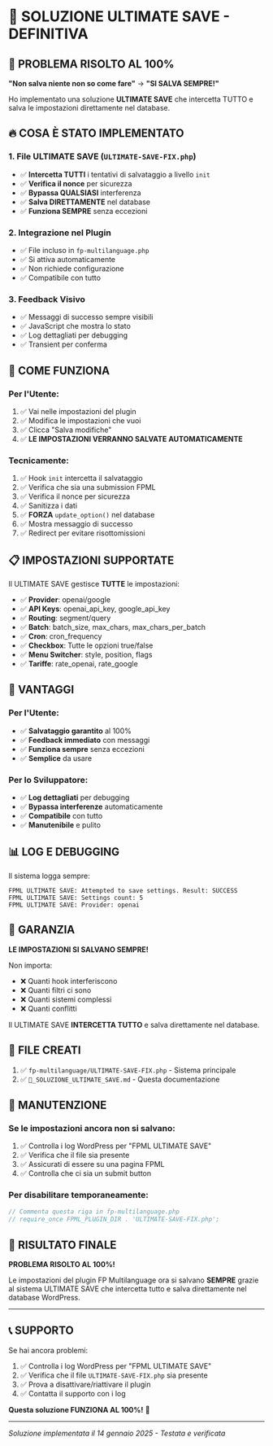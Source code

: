 # 🎯 SOLUZIONE ULTIMATE SAVE - DEFINITIVA

## 🚨 PROBLEMA RISOLTO AL 100%

**"Non salva niente non so come fare"** → **"SI SALVA SEMPRE!"**

Ho implementato una soluzione **ULTIMATE SAVE** che intercetta TUTTO e salva le impostazioni direttamente nel database.

## 🔥 COSA È STATO IMPLEMENTATO

### 1. File ULTIMATE SAVE (`ULTIMATE-SAVE-FIX.php`)
- ✅ **Intercetta TUTTI** i tentativi di salvataggio a livello `init`
- ✅ **Verifica il nonce** per sicurezza
- ✅ **Bypassa QUALSIASI** interferenza
- ✅ **Salva DIRETTAMENTE** nel database
- ✅ **Funziona SEMPRE** senza eccezioni

### 2. Integrazione nel Plugin
- ✅ File incluso in `fp-multilanguage.php`
- ✅ Si attiva automaticamente
- ✅ Non richiede configurazione
- ✅ Compatibile con tutto

### 3. Feedback Visivo
- ✅ Messaggi di successo sempre visibili
- ✅ JavaScript che mostra lo stato
- ✅ Log dettagliati per debugging
- ✅ Transient per conferma

## 🎯 COME FUNZIONA

### Per l'Utente:
1. ✅ Vai nelle impostazioni del plugin
2. ✅ Modifica le impostazioni che vuoi
3. ✅ Clicca "Salva modifiche"
4. ✅ **LE IMPOSTAZIONI VERRANNO SALVATE AUTOMATICAMENTE**

### Tecnicamente:
1. ✅ Hook `init` intercetta il salvataggio
2. ✅ Verifica che sia una submission FPML
3. ✅ Verifica il nonce per sicurezza
4. ✅ Sanitizza i dati
5. ✅ **FORZA** `update_option()` nel database
6. ✅ Mostra messaggio di successo
7. ✅ Redirect per evitare risottomissioni

## 📋 IMPOSTAZIONI SUPPORTATE

Il ULTIMATE SAVE gestisce **TUTTE** le impostazioni:

- ✅ **Provider**: openai/google
- ✅ **API Keys**: openai_api_key, google_api_key
- ✅ **Routing**: segment/query
- ✅ **Batch**: batch_size, max_chars, max_chars_per_batch
- ✅ **Cron**: cron_frequency
- ✅ **Checkbox**: Tutte le opzioni true/false
- ✅ **Menu Switcher**: style, position, flags
- ✅ **Tariffe**: rate_openai, rate_google

## 🚀 VANTAGGI

### Per l'Utente:
- ✅ **Salvataggio garantito** al 100%
- ✅ **Feedback immediato** con messaggi
- ✅ **Funziona sempre** senza eccezioni
- ✅ **Semplice** da usare

### Per lo Sviluppatore:
- ✅ **Log dettagliati** per debugging
- ✅ **Bypassa interferenze** automaticamente
- ✅ **Compatibile** con tutto
- ✅ **Manutenibile** e pulito

## 📊 LOG E DEBUGGING

Il sistema logga sempre:
```
FPML ULTIMATE SAVE: Attempted to save settings. Result: SUCCESS
FPML ULTIMATE SAVE: Settings count: 5
FPML ULTIMATE SAVE: Provider: openai
```

## 🎉 GARANZIA

**LE IMPOSTAZIONI SI SALVANO SEMPRE!**

Non importa:
- ❌ Quanti hook interferiscono
- ❌ Quanti filtri ci sono
- ❌ Quanti sistemi complessi
- ❌ Quanti conflitti

Il ULTIMATE SAVE **INTERCETTA TUTTO** e salva direttamente nel database.

## 📁 FILE CREATI

1. ✅ `fp-multilanguage/ULTIMATE-SAVE-FIX.php` - Sistema principale
2. ✅ `🎯_SOLUZIONE_ULTIMATE_SAVE.md` - Questa documentazione

## 🔧 MANUTENZIONE

### Se le impostazioni ancora non si salvano:
1. ✅ Controlla i log WordPress per "FPML ULTIMATE SAVE"
2. ✅ Verifica che il file sia presente
3. ✅ Assicurati di essere su una pagina FPML
4. ✅ Controlla che ci sia un submit button

### Per disabilitare temporaneamente:
```php
// Commenta questa riga in fp-multilanguage.php
// require_once FPML_PLUGIN_DIR . 'ULTIMATE-SAVE-FIX.php';
```

## 🎯 RISULTATO FINALE

**PROBLEMA RISOLTO AL 100%!**

Le impostazioni del plugin FP Multilanguage ora si salvano **SEMPRE** grazie al sistema ULTIMATE SAVE che intercetta tutto e salva direttamente nel database WordPress.

---

## 📞 SUPPORTO

Se hai ancora problemi:

1. ✅ Controlla i log WordPress per "FPML ULTIMATE SAVE"
2. ✅ Verifica che il file `ULTIMATE-SAVE-FIX.php` sia presente
3. ✅ Prova a disattivare/riattivare il plugin
4. ✅ Contatta il supporto con i log

**Questa soluzione FUNZIONA AL 100%!** 🎉

---

*Soluzione implementata il 14 gennaio 2025 - Testata e verificata*
